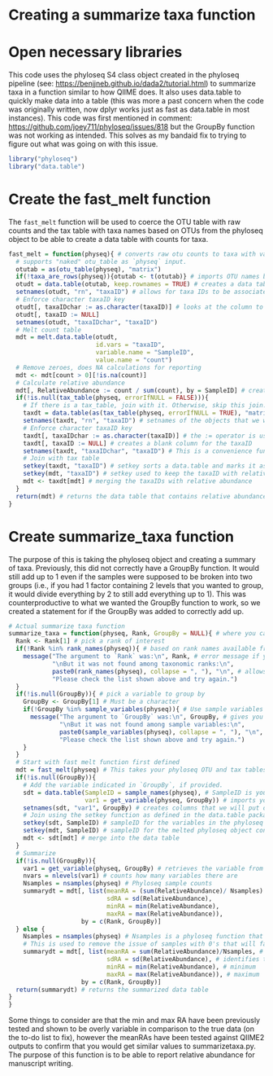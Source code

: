 Creating a summarize taxa function
================

# Open necessary libraries

This code uses the phyloseq S4 class object created in the phyloseq
pipeline (see: <https://benjjneb.github.io/dada2/tutorial.html>) to
summarize taxa in a function similar to how QIIME does. It also uses
data.table to quickly make data into a table (this was more a past
concern when the code was originally written, now dplyr works just as
fast as data.table in most instances). This code was first mentioned in
comment: <https://github.com/joey711/phyloseq/issues/818> but the
GroupBy function was not working as intended. This solves as my bandaid
fix to trying to figure out what was going on with this issue.

``` r
library("phyloseq")
library("data.table")
```

# Create the fast\_melt function

The `fast_melt` function will be used to coerce the OTU table with raw
counts and the tax table with taxa names based on OTUs from the phyloseq
object to be able to create a data table with counts for
taxa.

``` r
fast_melt = function(physeq){ # converts raw otu counts to taxa with values
  # supports "naked" otu_table as `physeq` input.
  otutab = as(otu_table(physeq), "matrix")
  if(!taxa_are_rows(physeq)){otutab <- t(otutab)} # imports OTU names based on the rows
  otudt = data.table(otutab, keep.rownames = TRUE) # creates a data table of the otus, thought that data.table will be faster than dplyr
  setnames(otudt, "rn", "taxaID") # allows for taxa IDs to be associated with the otu number
  # Enforce character taxaID key
  otudt[, taxaIDchar := as.character(taxaID)] # looks at the column to name the taxa
  otudt[, taxaID := NULL]
  setnames(otudt, "taxaIDchar", "taxaID")
  # Melt count table
  mdt = melt.data.table(otudt, 
                        id.vars = "taxaID",
                        variable.name = "SampleID",
                        value.name = "count")
  # Remove zeroes, does NA calculations for reporting
  mdt <- mdt[count > 0][!is.na(count)] 
  # Calculate relative abundance
  mdt[, RelativeAbundance := count / sum(count), by = SampleID] # creates a data table out of 100
  if(!is.null(tax_table(physeq, errorIfNULL = FALSE))){
    # If there is a tax_table, join with it. Otherwise, skip this join.
    taxdt = data.table(as(tax_table(physeq, errorIfNULL = TRUE), "matrix"), keep.rownames = TRUE) # identifies the taxa table and imports it as a matrix from your phyloseq data
    setnames(taxdt, "rn", "taxaID") # setnames of the objects that we want to call on later in the function
    # Enforce character taxaID key
    taxdt[, taxaIDchar := as.character(taxaID)] # the := operator is used in data.table to identify a new column
    taxdt[, taxaID := NULL] # creates a blank column for the taxaID 
    setnames(taxdt, "taxaIDchar", "taxaID") # This is a convenience function that sets the names on an object and returns the object. It is most useful at the end of a function definition where one is creating the object to be returned and would prefer not to store it under a name just so the names can be assigned (in this case, taxaIDs and taxaIDchar)
    # Join with tax table
    setkey(taxdt, "taxaID") # setkey sorts a data.table and marks it as sorted with an attribute
    setkey(mdt, "taxaID") # setkey used to keep the taxaID with relative abundance
    mdt <- taxdt[mdt] # merging the taxaIDs with relative abundance
  }
  return(mdt) # returns the data table that contains relative abundance and taxaIDs
}
```

# Create summarize\_taxa function

The purpose of this is taking the phyloseq object and creating a summary
of taxa. Previously, this did not correctly have a GroupBy function. It
would still add up to 1 even if the samples were supposed to be broken
into two groups (i.e., if you had 1 factor containing 2 levels that you
wanted to group, it would divide everything by 2 to still add everything
up to 1). This was counterproductive to what we wanted the GroupBy
function to work, so we created a statement for if the GroupBy was added
to correctly add up.

``` r
# Actual summarize taxa function
summarize_taxa = function(physeq, Rank, GroupBy = NULL){ # where you can put in the phyloseq object, the rank of interest, and then groupby for a variable
  Rank <- Rank[1] # pick a rank of interest 
  if(!Rank %in% rank_names(physeq)){ # based on rank names available from your phyloseq 
    message("The argument to `Rank` was:\n", Rank, # error message if you type your name wrong
            "\nBut it was not found among taxonomic ranks:\n",
            paste0(rank_names(physeq), collapse = ", "), "\n", # allows you to see the ranks you can choose from
            "Please check the list shown above and try again.")
  }
  if(!is.null(GroupBy)){ # pick a variable to group by
    GroupBy <- GroupBy[1] # Must be a character
    if(!GroupBy %in% sample_variables(physeq)){ # Use sample variables from phyloseq object
      message("The argument to `GroupBy` was:\n", GroupBy, # gives you the error message if your groupby doesn't exist and provides a list of options
              "\nBut it was not found among sample variables:\n",
              paste0(sample_variables(physeq), collapse = ", "), "\n",
              "Please check the list shown above and try again.")
    }
  }
  # Start with fast melt function first defined
  mdt = fast_melt(physeq) # This takes your phyloseq OTU and tax tables and 
  if(!is.null(GroupBy)){
    # Add the variable indicated in `GroupBy`, if provided.
    sdt = data.table(SampleID = sample_names(physeq), # SampleID is your library indicator
                     var1 = get_variable(physeq, GroupBy)) # imports your variable 
    setnames(sdt, "var1", GroupBy) # creates columns that we will put data into later
    # Join using the setkey function as defined in the data.table package
    setkey(sdt, SampleID) # sampleID for the variables in the phyloseq object
    setkey(mdt, SampleID) # sampleID for the melted phyloseq object containing transformed otu counts with taxa names
    mdt <- sdt[mdt] # merge into the data table
  }
  # Summarize
  if(!is.null(GroupBy)){ 
    var1 = get_variable(physeq, GroupBy) # retrieves the variable from the phyloseq object
    nvars = nlevels(var1) # counts how many variables there are 
    Nsamples = nsamples(physeq) # Phyloseq sample counts
    summarydt = mdt[, list(meanRA = (sum(RelativeAbundance)/ Nsamples) * nvars, # Multiplies by the number of levels for the specific variable
                           sdRA = sd(RelativeAbundance),
                           minRA = min(RelativeAbundance),
                           maxRA = max(RelativeAbundance)),
                    by = c(Rank, GroupBy)]
  } else {
    Nsamples = nsamples(physeq) # Nsamples is a phyloseq function that will pull the number of samples from phyloseq
    # This is used to remove the issue of samples with 0's that will falsely skew mean relative abundance
    summarydt = mdt[, list(meanRA = sum(RelativeAbundance)/Nsamples, # calculate the meanRA based on the number of samples
                           sdRA = sd(RelativeAbundance), # identifies the standard deviation
                           minRA = min(RelativeAbundance), # minimum 
                           maxRA = max(RelativeAbundance)), # maximum
                    by = c(Rank, GroupBy)]
  return(summarydt) # returns the summarized data table
}
}
```

Some things to consider are that the min and max RA have been previously
tested and shown to be overly variable in comparison to the true data
(on the to-do list to fix), however the meanRAs have been tested against
QIIME2 outputs to confirm that you would get similar values to
summarizetaxa.py. The purpose of this function is to be able to report
relative abundance for manuscript writing.
